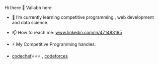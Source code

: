   Hi there 👋 Vallabh here


- 🌱 I’m currently learning competitive programming , web development and data science.
- 📫 How to reach me: www.linkedin.com/in/471483195


- ⚡ My Competitive Programming handles: 
- [codechef](https://www.codechef.com/users/vallabh007)⭐⭐⭐ , [codeforces](https://codeforces.com/profile/vallabh0007) 
  
  
